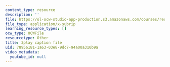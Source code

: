 ```yaml
---
content_type: resource
description: ''
file: https://ol-ocw-studio-app-production.s3.amazonaws.com/courses/res-9-003-brains-minds-and-machines-summer-course-summer-2015/789561811a6303e89dc794a00a310b9a_pquNMjlgPwI.srt
file_type: application/x-subrip
learning_resource_types: []
ocw_type: OCWFile
resourcetype: Other
title: 3play caption file
uid: 78956181-1a63-03e8-9dc7-94a00a310b9a
video_metadata:
  youtube_id: null
---
```

